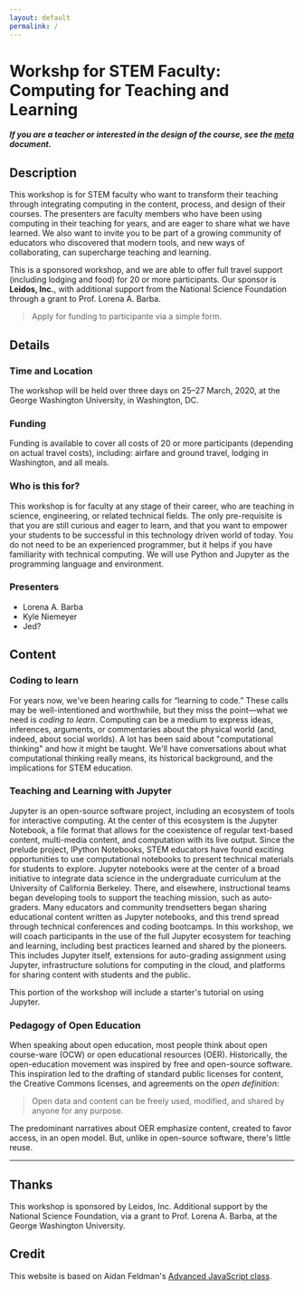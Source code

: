 ```yaml
---
layout: default
permalink: /
---
```


# Workshp for STEM Faculty: Computing for Teaching and Learning

***If you are a teacher or interested in the design of the course, see the [meta](https://github.com/engineersCode/facultydev1/blob/gh-pages/meta.md) document.***

## Description

This workshop is for STEM faculty who want to transform their teaching through integrating computing in the content, process, and design of their courses. 
The presenters are faculty members who have been using computing in their teaching for years, and are eager to share what we have learned. 
We also want to invite you to be part of a growing community of educators who discovered that modern tools, and new ways of collaborating, can supercharge teaching and learning. 

This is a sponsored workshop, and we are able to offer full travel support (including lodging and food) for 20 or more participants. 
Our sponsor is **Leidos, Inc.**, with additional support from the National Science Foundation through a grant to Prof. Lorena A. Barba.

> Apply for funding to participante via a simple form.

## Details

### Time and Location

The workshop will be held over three days on 25–27 March, 2020, at the George Washington University, in Washington, DC. 

### Funding

Funding is available to cover all costs of 20 or more participants (depending on actual travel costs), including: airfare and ground travel, lodging in Washington, and all meals. 

### Who is this for?

This workshop is for faculty at any stage of their career, who are teaching in science, engineering, or related technical fields. 
The only pre-requisite is that you are still curious and eager to learn, and that you want to empower your students to be successful in this technology driven world of today. 
You do not need to be an experienced programmer, but it helps if you have familiarity with technical computing. 
We will use Python and Jupyter as the programming language and environment. 

### Presenters

- Lorena A. Barba
- Kyle Niemeyer
- Jed?

## Content

### Coding to learn

For years now, we've been hearing calls for “learning to code.” These calls may be well-intentioned and worthwhile, but they miss the point—what we need is _coding to learn_. 
Computing can be a medium to express ideas, inferences, arguments, or commentaries about the physical world (and, indeed, about social worlds). 
A lot has been said about "computational thinking" and how it might be taught. We'll have conversations about what computational thinking really means, its historical background, and the implications for STEM education. 

### Teaching and Learning with Jupyter

Jupyter is an open-source software project, including an ecosystem of tools for interactive computing. 
At the center of this ecosystem is the Jupyter Notebook, a file format that allows for the coexistence of regular text-based content, multi-media content, and computation with its live output. 
Since the prelude project, IPython Notebooks, STEM educators have found exciting opportunities to use computational notebooks to present technical materials for students to explore. 
Jupyter notebooks were at the center of a broad initiative to integrate data science in the undergraduate curriculum at the University of California Berkeley. 
There, and elsewhere, instructional teams began developing tools to  support the teaching mission, such as auto-graders. 
Many educators and community trendsetters began sharing educational content written as Jupyter notebooks, and this trend spread through technical conferences and coding bootcamps. 
In this workshop, we will coach participants in the use of the full Jupyter ecosystem for teaching and learning, including best practices learned and shared by the pioneers. 
This includes Jupyter itself, extensions for auto-grading assignment using Jupyter, infrastructure solutions for computing in the cloud, and platforms for sharing content with students and the public. 

This portion of the workshop will include a starter's tutorial on using Jupyter.

### Pedagogy of Open Education

When speaking about open education, most people think about open course-ware (OCW) or open educational resources (OER). 
Historically, the open-education movement was inspired by free and open-source software. 
This inspiration led to the drafting of standard public licenses for content, the Creative Commons licenses, and agreements on the _open definition_:

> Open data and content can be freely used, modified, and shared by anyone for any purpose.

The predominant narratives about OER emphasize content, created to favor access, in an open model. 
But, unlike in open-source software, there's little reuse. 

---

## Thanks

This workshop is sponsored by Leidos, Inc. Additional support by the National Science Foundation, via a grant to Prof. Lorena A. Barba, at the George Washington University.


## Credit

This website is based on Aidan Feldman's [Advanced JavaScript class](https://advanced-js.github.io/syllabus/).
